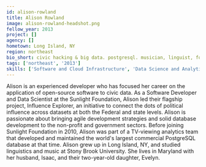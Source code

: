 ```yaml
---
id: alison-rowland
title: Alison Rowland
image: alison-rowland-headshot.png
fellow_year: 2013
project: []
agency: []
hometown: Long Island, NY
region: northeast
bio_short: civic hacking & big data. postgresql. musician, linguist, foodie, parent.
tags: ['northeast', '2013']
skills: ['Software and Cloud Infrastructure', 'Data Science and Analytics', 'Product', 'AI/Machine Learning']
---
```


Alison is an experienced developer who has focused her career on the application of open-source software to civic data.  As a Software Developer and Data Scientist at the Sunlight Foundation, Alison led their flagship project, Influence Explorer, an initiative to connect the dots of political influence across datasets at both the Federal and state levels.  Alison is passionate about bringing agile development strategies and solid database development to the non-profit and government sectors.  Before joining Sunlight Foundation in 2010, Alison was part of a TV-viewing analytics team that developed and maintained the world's largest commercial PostgreSQL database at that time.  Alison grew up in Long Island, NY, and studied linguistics and music at Stony Brook University. She lives in Maryland with her husband, Isaac, and their two-year-old daughter, Evelyn.
